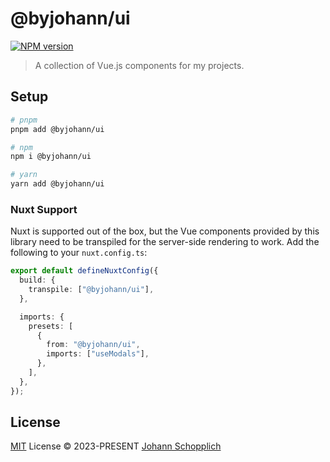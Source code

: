 # @byjohann/ui

[![NPM version](https://img.shields.io/npm/v/@byjohann/ui?color=a1b858&label=)](https://www.npmjs.com/package/@byjohann/ui)

> A collection of Vue.js components for my projects.

## Setup

```bash
# pnpm
pnpm add @byjohann/ui

# npm
npm i @byjohann/ui

# yarn
yarn add @byjohann/ui
```

### Nuxt Support

Nuxt is supported out of the box, but the Vue components provided by this library need to be transpiled for the server-side rendering to work. Add the following to your `nuxt.config.ts`:

```ts
export default defineNuxtConfig({
  build: {
    transpile: ["@byjohann/ui"],
  },

  imports: {
    presets: [
      {
        from: "@byjohann/ui",
        imports: ["useModals"],
      },
    ],
  },
});
```

## License

[MIT](./LICENSE) License © 2023-PRESENT [Johann Schopplich](https://github.com/johannschopplich)
